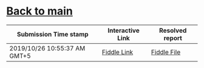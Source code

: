 # [Back to main](https://github.com/glaghari/database-assignement-2019)
|Submission Time stamp          | Interactive Link                                                                              | Resolved report                                                                              |
| ----------------------------- | --------------------------------------------------------------------------------------------- | -------------------------------------------------------------------------------------------- |
| 2019/10/26 10:55:37 AM GMT+5 | [Fiddle Link](https://dbfiddle.uk/?rdbms=oracle_11.2&fiddle=46bb0d2577e24f429713fbdbe3436a87) | [Fiddle File](processed/csm-32/46bb0d2577e24f429713fbdbe3436a87.md) |
